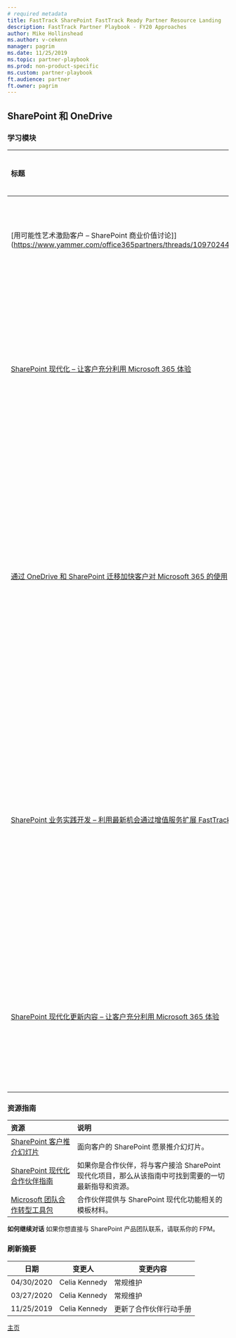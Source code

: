 ```yaml
---
# required metadata  
title: FastTrack SharePoint FastTrack Ready Partner Resource Landing
description: FastTrack Partner Playbook - FY20 Approaches
author: Mike Hollinshead
ms.author: v-cekenn
manager: pagrim
ms.date: 11/25/2019  
ms.topic: partner-playbook  
ms.prod: non-product-specific  
ms.custom: partner-playbook  
ft.audience: partner  
ft.owner: pagrim
---
```


## SharePoint 和 OneDrive

### 学习模块

|**标题**|**概述**|**目标受众**|**内容级别**|
|:---------------------------|:-----------------------|:----------------------|:----------------------|
|[用可能性艺术激励客户 – SharePoint 商业价值讨论]](https://www.yammer.com/office365partners/threads/109702449905664)|如何利用 Microsoft 最新的愿景资源进行 SharePoint 商业价值对话。这比一组产品框架幻灯片更有活力，因为它侧重于用生动的资源让客户去想象无限的可能性。|FRP 交付经理|100|
|[SharePoint 现代化 – 让客户充分利用 Microsoft 365 体验](https://www.yammer.com/office365partners/threads/177236003430400)|你如何引导客户从经典的 SharePoint Online 体验过渡到现代的 SharePoint 和 Microsoft 365。在这个技术讲座中，我们将介绍 Microsoft SharePoint 现代化行动手册。内容: 接洽范围、客户产品组合分析、技术转型指南，当然还有通常的支持资源。我们还将提供面向客户的材料，让你能由此开始与客户接洽。|FRP 交付经理/FRP 工程师|200|
|[通过 OneDrive 和 SharePoint 迁移加快客户对 Microsoft 365 的使用](https://www.yammer.com/office365partners/#/files/99197616128)|我们将简单介绍关于 OneDrive/SharePoint 迁移场景的商业价值机会空间。然后，我们将让产品组功能负责人分享最新的迁移工具投资，重点介绍在客户身上可实现的增值服务机会。你将听到常见的客户问题，这些问题的解决方案，以及 Microsoft 的最佳实践，以积累该领域的专业知识。我们还将邀请我们伟大的迁移工具合作伙伴之一加入我们，以完善启用案例讲解。如果你有兴趣了解如何将客户的内容迁移到 Microsoft 365 云，那么这个会议正适合你。|FRP 交付经理/FRP 工程师|200|
|[SharePoint 业务实践开发 – 利用最新机会通过增值服务扩展 FastTrack 权益](https://www.yammer.com/office365partners/threads/191471695142912)|想搞清楚 FastTrack OneDrive 和 SharePoint 权益的起止范围？有兴趣详细了解客户群的潜在增值业务潜力？如果是这样，那么此会议适合你。我们将深入探讨当前 FastTrack OneDrive/SharePoint 权益的范围。然后，大部分时间主要讲解最新的商机，让你能通过为客户提供增值服务来扩展 FastTrack 权益。我们将介绍与最近北美 SharePoint 会议上的功能公告相关的机会，还有我们在 SharePoint 现代化等领域为帮助你起步而开发的合作伙伴服务工具包框架。|FRP 业务实践开发主管|100|
|[SharePoint 现代化更新内容 – 让客户充分利用 Microsoft 365 体验](https://ftdocs-bcm.azureedge.net/public/frp-sharepoint-modernization-update-video-v1.mp4)|快来获取最新、最好的更新内容，了解如何指导客户从经典的 SharePoint 体验过渡到现代的 SharePoint 和 Microsoft 365 (…Teams…) 体验。在这个技术讲座中，我们将介绍 Microsoft SharePoint 现代化行动手册的更新内容。内容: 接洽范围、技术转型指南更新，当然还有通常的支持资源| FRP 交付经理、工程师|200|

### 资源指南

|**资源**|**说明**|
|:---------------------------|:-----------------------|
|[SharePoint 客户推介幻灯片](https://aka.ms/FRPSharePointCustomerPitchDeck)|面向客户的 SharePoint 愿景推介幻灯片。|
|[SharePoint 现代化合作伙伴指南](https://docs.microsoft.com/en-us/sharepoint/dev/transform/modernize-partner-guidance)|如果你是合作伙伴，将与客户接洽 SharePoint 现代化项目，那么从该指南中可找到需要的一切最新指导和资源。|
|[Microsoft 团队合作转型工具包](https://ftdocs-bcm.azureedge.net/public/microsoft-teamwork-transformation-offer-kit-v1.zip)|合作伙伴提供与 SharePoint 现代化功能相关的模板材料。|

**如何继续对话**
如果你想直接与 SharePoint 产品团队联系，请联系你的 FPM。

### 刷新摘要

|日期|变更人|变更内容|
|---------|---------------|----------------------------|
|04/30/2020| Celia Kennedy|  常规维护|
|03/27/2020| Celia Kennedy| 常规维护|
|11/25/2019| Celia Kennedy| 更新了合作伙伴行动手册|

[主页](http://partner-docs.microsoft.com)